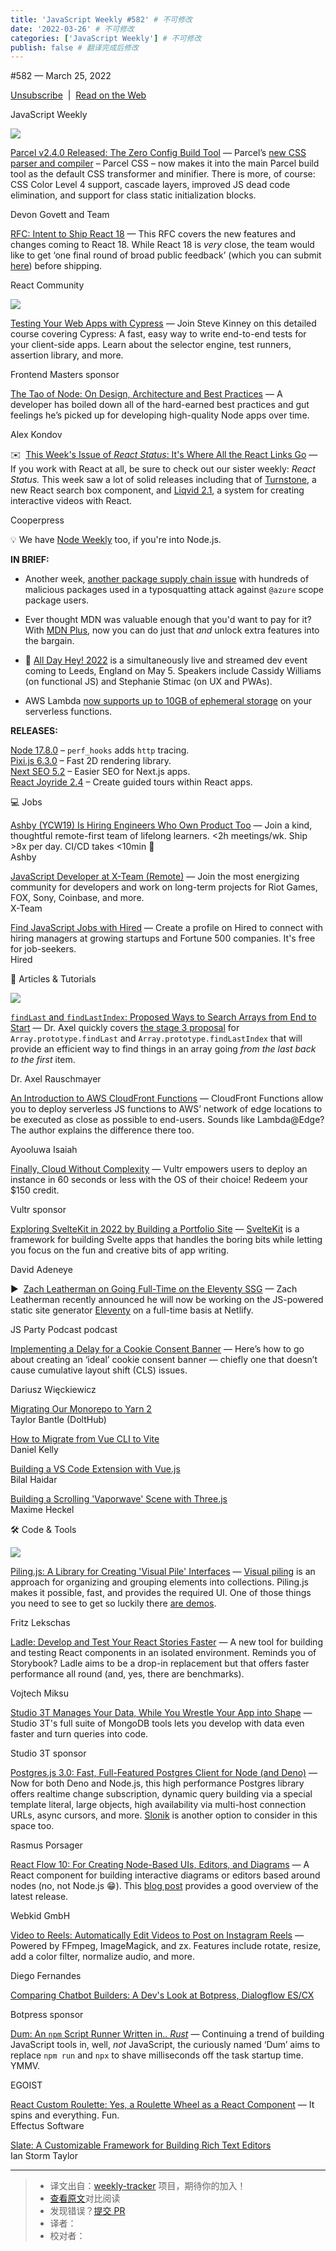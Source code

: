 ```yaml
---
title: 'JavaScript Weekly #582' # 不可修改
date: '2022-03-26' # 不可修改
categories: ['JavaScript Weekly'] # 不可修改
publish: false # 翻译完成后修改
---
```


<!--以上是预览信息，图片一张或限制百字左右，前者优先，全文请使用二级及以下标题-->
<!-- more -->

#​582 — March 25, 2022

[Unsubscribe](https://javascriptweekly.com/link/121498/web)  |  [Read on the Web](https://javascriptweekly.com/link/121499/web)

JavaScript Weekly

[![](https://res.cloudinary.com/cpress/image/upload/w_1280,e_sharpen:60/x6ev0rlnjqwfz8a6q8u7.jpg)](https://javascriptweekly.com/link/121501/web)

[Parcel v2.4.0 Released: The Zero Config Build Tool](https://javascriptweekly.com/link/121501/web "parceljs.org") — Parcel’s [new CSS parser and compiler](https://javascriptweekly.com/link/121502/web) – Parcel CSS – now makes it into the main Parcel build tool as the default CSS transformer and minifier. There is more, of course: CSS Color Level 4 support, cascade layers, improved JS dead code elimination, and support for class static initialization blocks.

Devon Govett and Team

[RFC: Intent to Ship React 18](https://javascriptweekly.com/link/121540/web "github.com") — This RFC covers the new features and changes coming to React 18. While React 18 is _very_ close, the team would like to get ‘one final round of broad public feedback’ (which you can submit [here](https://javascriptweekly.com/link/121541/web)) before shipping.

React Community

[![](https://copm.s3.amazonaws.com/0df87254.jpg)](https://javascriptweekly.com/link/121500/web)

[Testing Your Web Apps with Cypress](https://javascriptweekly.com/link/121500/web "frontendmasters.com") — Join Steve Kinney on this detailed course covering Cypress: A fast, easy way to write end-to-end tests for your client-side apps. Learn about the selector engine, test runners, assertion library, and more.

Frontend Masters sponsor

[The Tao of Node: On Design, Architecture and Best Practices](https://javascriptweekly.com/link/121503/web "alexkondov.com") — A developer has boiled down all of the hard-earned best practices and gut feelings he’s picked up for developing high-quality Node apps over time.

Alex Kondov

✉️  [This Week's Issue of _React Status_: It's Where All the React Links Go](https://javascriptweekly.com/link/121542/web "react.statuscode.com") — If you work with React at all, be sure to check out our sister weekly: _React Status._ This week saw a lot of solid releases including that of [Turnstone](https://javascriptweekly.com/link/121543/web), a new React search box component, and [Liqvid 2.1](https://javascriptweekly.com/link/121544/web), a system for creating interactive videos with React.

Cooperpress

💡 We have [Node Weekly](https://javascriptweekly.com/link/121548/web) too, if you're into Node.js.

**IN BRIEF:**

*   Another week, [another package supply chain issue](https://javascriptweekly.com/link/121504/web) with hundreds of malicious packages used in a typosquatting attack against `@azure` scope package users.
    
*   Ever thought MDN was valuable enough that you'd want to pay for it? With [MDN Plus](https://javascriptweekly.com/link/121505/web), now you can do just that _and_ unlock extra features into the bargain.
    
*   📅 [All Day Hey! 2022](https://javascriptweekly.com/link/121535/web) is a simultaneously live and streamed dev event coming to Leeds, England on May 5. Speakers include Cassidy Williams (on functional JS) and Stephanie Stimac (on UX and PWAs).
    
*   AWS Lambda [now supports up to 10GB of ephemeral storage](https://javascriptweekly.com/link/121536/web) on your serverless functions.
    

**RELEASES:**

[Node 17.8.0](https://javascriptweekly.com/link/121506/web) – `perf_hooks` adds `http` tracing.  
[Pixi.js 6.3.0](https://javascriptweekly.com/link/121507/web) – Fast 2D rendering library.  
[Next SEO 5.2](https://javascriptweekly.com/link/121508/web) – Easier SEO for Next.js apps.  
[React Joyride 2.4](https://javascriptweekly.com/link/121509/web) – Create guided tours within React apps.

💻 Jobs

[Ashby (YCW19) Is Hiring Engineers Who Own Product Too](https://javascriptweekly.com/link/121510/web) — Join a kind, thoughtful remote-first team of lifelong learners. <2h meetings/wk. Ship >8x per day. CI/CD takes <10min 🚀  
Ashby

[JavaScript Developer at X-Team (Remote)](https://javascriptweekly.com/link/121511/web) — Join the most energizing community for developers and work on long-term projects for Riot Games, FOX, Sony, Coinbase, and more.  
X-Team

[Find JavaScript Jobs with Hired](https://javascriptweekly.com/link/121512/web) — Create a profile on Hired to connect with hiring managers at growing startups and Fortune 500 companies. It's free for job-seekers.  
Hired

📒 Articles & Tutorials

[![](https://res.cloudinary.com/cpress/image/upload/w_1280,e_sharpen:60/xdlbll7ouevtkqvj561y.jpg)](https://javascriptweekly.com/link/121513/web)

[`findLast` and `findLastIndex`: Proposed Ways to Search Arrays from End to Start](https://javascriptweekly.com/link/121513/web "2ality.com") — Dr. Axel quickly covers [the stage 3 proposal](https://javascriptweekly.com/link/121514/web) for `Array.prototype.findLast` and `Array.prototype.findLastIndex` that will provide an efficient way to find things in an array going _from the last back to the first_ item.

Dr. Axel Rauschmayer

[An Introduction to AWS CloudFront Functions](https://javascriptweekly.com/link/121537/web "www.honeybadger.io") — CloudFront Functions allow you to deploy serverless JS functions to AWS’ network of edge locations to be executed as close as possible to end-users. Sounds like Lambda@Edge? The author explains the difference there too.

Ayooluwa Isaiah

[Finally, Cloud Without Complexity](https://javascriptweekly.com/link/121526/web "vultr.com") — Vultr empowers users to deploy an instance in 60 seconds or less with the OS of their choice! Redeem your $150 credit.

Vultr sponsor

[Exploring SvelteKit in 2022 by Building a Portfolio Site](https://javascriptweekly.com/link/121545/web "blog.openreplay.com") — [SvelteKit](https://javascriptweekly.com/link/121546/web) is a framework for building Svelte apps that handles the boring bits while letting you focus on the fun and creative bits of app writing.

David Adeneye

▶  [Zach Leatherman on Going Full-Time on the Eleventy SSG](https://javascriptweekly.com/link/121516/web "changelog.com") — Zach Leatherman recently announced he will now be working on the JS-powered static site generator [Eleventy](https://javascriptweekly.com/link/121517/web) on a full-time basis at Netlify.

JS Party Podcast podcast

[Implementing a Delay for a Cookie Consent Banner](https://javascriptweekly.com/link/121518/web "dariusz.wieckiewicz.org") — Here’s how to go about creating an ‘ideal’ cookie consent banner — chiefly one that doesn’t cause cumulative layout shift (CLS) issues.

Dariusz Więckiewicz

[Migrating Our Monorepo to Yarn 2](https://javascriptweekly.com/link/121520/web)  
Taylor Bantle (DoltHub)

[How to Migrate from Vue CLI to Vite](https://javascriptweekly.com/link/121538/web)  
Daniel Kelly

[Building a VS Code Extension with Vue.js](https://javascriptweekly.com/link/121521/web)  
Bilal Haidar

[Building a Scrolling 'Vaporwave' Scene with Three.js](https://javascriptweekly.com/link/121539/web)  
Maxime Heckel

🛠 Code & Tools

[![](https://res.cloudinary.com/cpress/image/upload/w_1280,e_sharpen:60/hef6tw1fylou2umcoixu.jpg)](https://javascriptweekly.com/link/121522/web)

[Piling.js: A Library for Creating 'Visual Pile' Interfaces](https://javascriptweekly.com/link/121522/web "piling.js.org") — [Visual piling](https://javascriptweekly.com/link/121523/web) is an approach for organizing and grouping elements into collections. Piling.js makes it possible, fast, and provides the required UI. One of those things you need to see to get so luckily there [are demos](https://javascriptweekly.com/link/121524/web).

Fritz Lekschas

[Ladle: Develop and Test Your React Stories Faster](https://javascriptweekly.com/link/121525/web "www.ladle.dev") — A new tool for building and testing React components in an isolated environment. Reminds you of Storybook? Ladle aims to be a drop-in replacement but that offers faster performance all round (and, yes, there are benchmarks).

Vojtech Miksu

[Studio 3T Manages Your Data, While You Wrestle Your App into Shape](https://javascriptweekly.com/link/121515/web "studio3t.com") — Studio 3T's full suite of MongoDB tools lets you develop with data even faster and turn queries into code.

Studio 3T sponsor

[Postgres.js 3.0: Fast, Full-Featured Postgres Client for Node (and Deno)](https://javascriptweekly.com/link/121527/web "github.com") — Now for both Deno and Node.js, this high performance Postgres library offers realtime change subscription, dynamic query building via a special template literal, large objects, high availability via multi-host connection URLs, async cursors, and more. [Slonik](https://javascriptweekly.com/link/121528/web) is another option to consider in this space too.

Rasmus Porsager

[React Flow 10: For Creating Node-Based UIs, Editors, and Diagrams](https://javascriptweekly.com/link/121529/web "reactflow.dev") — A React component for building interactive diagrams or editors based around nodes (no, not Node.js 😁). This [blog post](https://javascriptweekly.com/link/121530/web) provides a good overview of the latest release.

Webkid GmbH

[Video to Reels: Automatically Edit Videos to Post on Instagram Reels](https://javascriptweekly.com/link/121531/web "github.com") — Powered by FFmpeg, ImageMagick, and zx. Features include rotate, resize, add a color filter, normalize audio, and more.

Diego Fernandes

[Comparing Chatbot Builders: A Dev's Look at Botpress, Dialogflow ES/CX](https://javascriptweekly.com/link/121519/web "bit.ly")

Botpress sponsor

[Dum: An `npm` Script Runner Written in.. _Rust_](https://javascriptweekly.com/link/121532/web "github.com") — Continuing a trend of building JavaScript tools in, well, _not_ JavaScript, the curiously named ‘Dum’ aims to replace `npm run` and `npx` to shave milliseconds off the task startup time. YMMV.

EGOIST

[React Custom Roulette: Yes, a Roulette Wheel as a React Component](https://javascriptweekly.com/link/121533/web) — It spins and everything. Fun.  
Effectus Software

[Slate: A Customizable Framework for Building Rich Text Editors](https://javascriptweekly.com/link/121534/web)  
Ian Storm Taylor

---
> * 译文出自：[weekly-tracker](https://github.com/FEDarling/weekly-tracker) 项目，期待你的加入！
> * [查看原文](https://javascriptweekly.com/issues/582)对比阅读
> * 发现错误？[提交 PR](https://github.com/FEDarling/weekly-tracker/blob/main/weeklys/javascript_weekly/582)
> * 译者：
> * 校对者：
